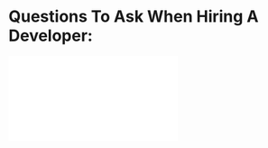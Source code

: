 # Questions To Ask When Hiring A Developer:

![Alt text](/http://blog.cauvin.org/2012/01/top-5-prospect-interview-mistakes.html)
